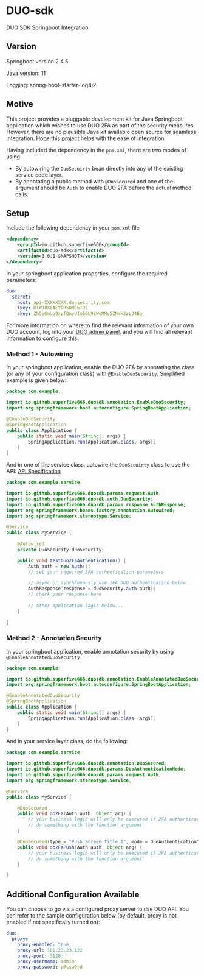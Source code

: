 # DUO-sdk
DUO SDK Springboot Integration

## Version
Springboot version 2.4.5

Java version: 11

Logging: spring-boot-starter-log4j2

## Motive
This project provides a pluggable development kit for Java Springboot application which wishes
to use DUO 2FA as part of the security measures. However, there are no plausible Java kit available
open source for seamless integration. Hope this project helps with the ease of integration.

Having included the dependency in the `pom.xml`, there are two modes of using 
* By autowiring the `DuoSecuirty` bean directly into any of the existing service code layer.
* By annotating a public method with `@DuoSecured` and one of the argument should be `Auth` to 
enable DUO 2FA before the actual method calls.
  
## Setup
Include the following dependency in your `pom.xml` file
```xml
<dependency>
    <groupId>io.github.superfive666</groupId>
    <artifactId>duo-sdk</artifactId>
    <version>0.0.1-SNAPSHOT</version>
</dependency>
```
In your springboot application properties, configure the required parameters:
```yaml
duo:
  secret:
    host: api-XXXXXXXX.duosecurity.com
    ikey: DIWJ8X6AEYOR5OMC6TQ1
    skey: Zh5eGmUq9zpfQnyUIu5OL9iWoMMv5ZNmk3zLJ4Ep
```
For more information on where to find the relevant information of your own DUO account,
log into your [DUO admin panel](https://admin.duosecurity.com/login), and you will find
all relevant information to configure this.

### Method 1 - Autowiring
In your springboot application, enable the DUO 2FA by annotating the class (or any of 
your configuration class) with `@EnableDuoSecurity`. Simplified example is given below:

```java
package com.example;

import io.github.superfive666.duosdk.annotation.EnableDuoSecurity;
import org.springframework.boot.autoconfigure.SpringBootApplication;

@EnableDuoSecurity
@SpringBootApplication
public class Application {
    public static void main(String[] args) {
        SpringApplication.run(Application.class, args);
    }
}
```

And in one of the service class, autowire the `DuoSecuirty` class to use the API:
[API Specification](https://duo.com/docs/authapi#/auth)
```java
package com.example.service;

import io.github.superfive666.duosdk.params.request.Auth;
import io.github.superfive666.duosdk.auth.DuoSecurity;
import io.github.superfive666.duosdk.params.response.AuthResponse;
import org.springframework.beans.factory.annotation.Autowired;
import org.springframework.stereotype.Service;

@Service
public class MyService {
    
    @Autowired
    private DuoSecurity duoSecurity;

    public void testDuo2FaAuthentication() {
        Auth auth = new Auth();
        // set your required 2FA authentication parameters

        // async or synchronously use 2FA DUO authentication below
        AuthResponse response = duoSecurity.auth(auth);
        // check your response here
        
        // other application logic below...
    }
    
}
```

### Method 2 - Annotation Security
In your springboot application, enable annotation security by using `@EnableAnnotatedDuoSecurity`
```java
package com.example;

import io.github.superfive666.duosdk.annotation.EnableAnnotatedDuoSecurity;
import org.springframework.boot.autoconfigure.SpringBootApplication;

@EnableAnnotatedDuoSecurity
@SpringBootApplication
public class Application {
    public static void main(String[] args) {
        SpringApplication.run(Application.class, args);
    }
}
```
And in your service layer class, do the following:

```java
package com.example.service;

import io.github.superfive666.duosdk.annotation.DuoSecured;
import io.github.superfive666.duosdk.params.DuoAuthenticationMode;
import io.github.superfive666.duosdk.params.request.Auth;
import org.springframework.stereotype.Service;

@Service
public class MyService {

    @DuoSecured
    public void do2Fa(Auth auth, Object arg) {
        // your business logic will only be executed if 2FA authentication success
        // do something with the function argument
    }

    @DuoSecured(type = "Push Screen Title 1", mode = DuoAuthenticationMode.PUSH)
    public void do2FaPush(Auth auth, Object arg) {
        // your business logic will only be executed if 2FA authentication success
        // do something with the function argument
    }

}
```

## Additional Configuration Available
You can choose to go via a configured proxy server to use DUO API.
You can refer to the sample configuration below (by default, proxy is not
enabled if not specifically turned on):
```yaml
duo:
  proxy:
    proxy-enabled: true
    proxy-url: 101.23.23.122
    proxy-port: 3128
    proxy-username: admin
    proxy-password: p@ssw0rd
```